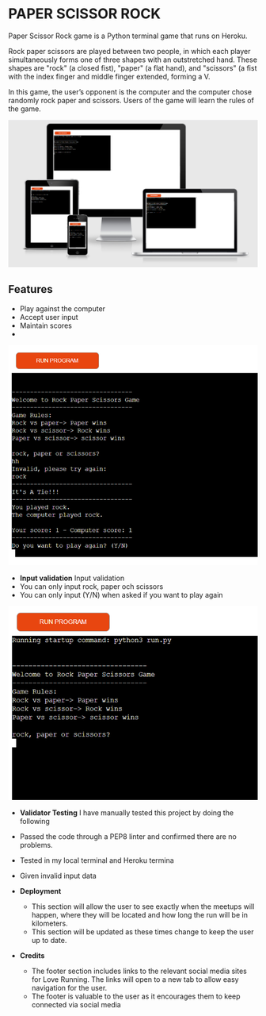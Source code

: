 # PAPER SCISSOR ROCK

Paper Scissor Rock game is a Python terminal game that runs on Heroku.

Rock paper scissors are played between two people, in which each player simultaneously forms one of three shapes with an outstretched hand. These shapes are "rock" (a closed fist), "paper" (a flat hand), and "scissors" (a fist with the index finger and middle finger extended, forming a V.

In this game, the user’s opponent is the computer and the computer chose randomly rock paper and scissors. Users of the game will learn the rules of the game.

![Responsive Page](views/Responsive.PNG)

## Features 
- Play against the computer
- Accept user input
- Maintain scores
- 
![Main_Game](views/main.PNG)

- __Input validation__
Input validation 
- You can only input rock, paper och scissors 
- You can only input (Y/N) when asked if you want to play again

![Invalid_input](views/Capture.PNG)

- __Validator Testing__
I have manually tested this project by doing the following
- Passed the code through a PEP8 linter and confirmed there are no problems.
- Tested in my local terminal and Heroku termina
- Given invalid input data

- __Deployment__

  - This section will allow the user to see exactly when the meetups will happen, where they will be located and how long the run will be in kilometers. 
  - This section will be updated as these times change to keep the user up to date. 



- __Credits__ 

  - The footer section includes links to the relevant social media sites for Love Running. The links will open to a new tab to allow easy navigation for the user. 
  - The footer is valuable to the user as it encourages them to keep connected via social media


